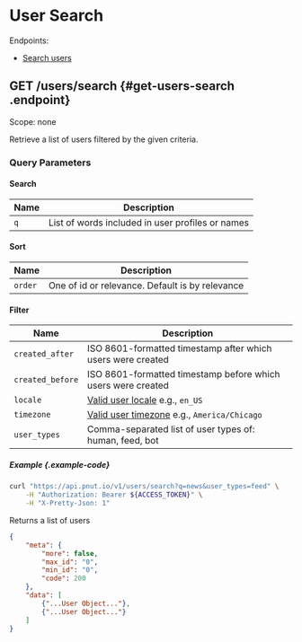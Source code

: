 # User Search

Endpoints:

* [Search users](#get-users-search)


## <span class="method method-get">GET</span> /users/search {#get-users-search .endpoint}

Scope: <span class="endpoint-meta">none</span>

Retrieve a list of users filtered by the given criteria.

### Query Parameters

#### Search

Name|Description
-|-
`q`|List of words included in user profiles or names

#### Sort

Name|Description
-|-
`order`|One of id or relevance. Default is by relevance

#### Filter

Name|Description
-|-
`created_after`|ISO 8601-formatted timestamp after which users were created
`created_before`|ISO 8601-formatted timestamp before which users were created
`locale`|[Valid user locale](../users#locales) e.g., `en_US`
`timezone`|[Valid user timezone](../users#timezones) e.g., `America/Chicago`
`user_types`|Comma-separated list of user types of: human, feed, bot

##### Example {.example-code}

```bash
curl "https://api.pnut.io/v1/users/search?q=news&user_types=feed" \
    -H "Authorization: Bearer ${ACCESS_TOKEN}" \
    -H "X-Pretty-Json: 1"
```

Returns a list of users

```json
{
    "meta": {
        "more": false,
        "max_id": "0",
        "min_id": "0",
        "code": 200
    },
    "data": [
        {"...User Object..."},
        {"...User Object..."}
    ]
}
```